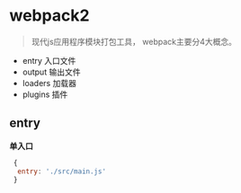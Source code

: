# webpack2
> 现代js应用程序模块打包工具， webpack主要分4大概念。
- entry 入口文件
- output 输出文件
- loaders 加载器
- plugins 插件


## entry
**单入口**
```javascript
 {
  entry: './src/main.js'
 }
```






